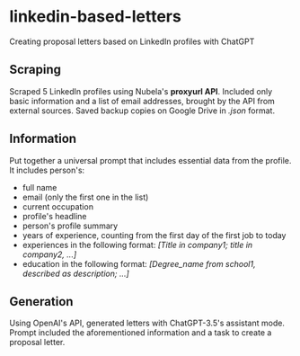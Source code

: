 # linkedin-based-letters
Creating proposal letters based on LinkedIn profiles with ChatGPT

## Scraping
Scraped 5 LinkedIn profiles using Nubela's **proxyurl API**.
Included only basic information and a list of email addresses, brought by the API from external sources.
Saved backup copies on Google Drive in *.json* format.

## Information
Put together a universal prompt that includes essential data from the profile.  
It includes person's:
- full name 
- email (only the first one in the list)
- current occupation
- profile's headline
- person's profile summary
- years of experience, counting from the first day of the first job to today
- experiences in the following format: *[Title in company1; title in company2, ...]*
- education in the following format: *[Degree_name from school1, described as description; ...]*  

## Generation
Using OpenAI's API, generated letters with ChatGPT-3.5's assistant mode.  
Prompt included the aforementioned information and a task to create a proposal letter.  
